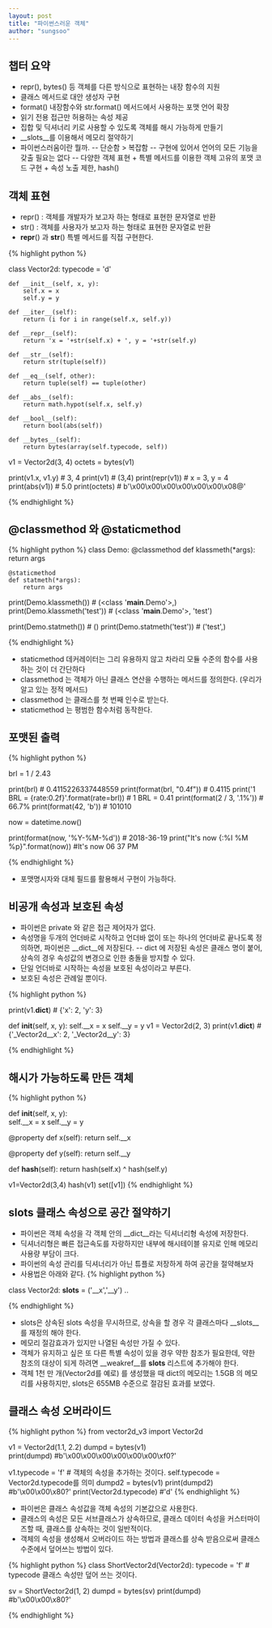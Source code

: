 ```yaml
---
layout: post
title: "파이썬스러운 객체"
author: "sungsoo"
--- 
```



## 챕터 요약

- repr(), bytes() 등 객체를 다른 방식으로 표현하는 내장 함수의 지원
- 클래스 메서드로 대안 생성자 구현
- format() 내장함수와 str.format() 메서드에서 사용하는 포맷 언어 확장
- 읽기 전용 접근만 허용하는 속성 제공
- 집합 및 딕셔너리 키로 사용할 수 있도록 객체를 해시 가능하게 만들기
- __slots__를 이용해서 메모리 절약하기
- 파이썬스러움이란 뭘까.
-- 단순함 > 복잡함
-- 구현에 있어서 언어의 모든 기능을 갖출 필요는 없다
-- 다양한 객체 표현 + 특별 메서드를 이용한 객체 고유의 포맷 코드 구현 + 속성 노출 제한, hash()


## 객체 표현
- repr() : 객체를 개발자가 보고자 하는 형태로 표현한 문자열로 반환
- str() : 객체를 사용자가 보고자 하는 형태로 표현한 문자열로 반환
- __repr__() 과 __str__() 특별 메서드를 직접 구현한다.

{% highlight python %}

class Vector2d:
    typecode = 'd'

    def __init__(self, x, y):
        self.x = x
        self.y = y

    def __iter__(self):
        return (i for i in range(self.x, self.y))

    def __repr__(self):
        return 'x = '+str(self.x) + ', y = '+str(self.y)

    def __str__(self):
        return str(tuple(self))

    def __eq__(self, other):
        return tuple(self) == tuple(other)

    def __abs__(self):
        return math.hypot(self.x, self.y)

    def __bool__(self):
        return bool(abs(self))

    def __bytes__(self):
        return bytes(array(self.typecode, self))


v1 = Vector2d(3, 4)
octets = bytes(v1)

print(v1.x, v1.y)  # 3, 4
print(v1)       # (3,4)
print(repr(v1))     # x = 3, y = 4
print(abs(v1))  # 5.0
print(octets)  # b'\x00\x00\x00\x00\x00\x00\x08@'

{% endhighlight %}


## @classmethod 와 @staticmethod

{% highlight python %}
class Demo:
    @classmethod
    def klassmeth(*args):
        return args

    @staticmethod
    def statmeth(*args):
        return args

print(Demo.klassmeth())  # (<class '__main__.Demo'>,)       
print(Demo.klassmeth('test'))   # (<class '__main__.Demo'>, 'test')

print(Demo.statmeth())  # ()
print(Demo.statmeth('test'))  # ('test',)

{% endhighlight %}

- staticmethod 데커레이터는 그리 유용하지 않고 차라리 모듈 수준의 함수를 사용하는 것이 더 간단하다
- classmethod 는 객체가 아닌 클래스 연산을 수행하는 메서드를 정의한다. (우리가 알고 있는 정적 메서드)
- classmethod 는 클래스를 첫 번째 인수로 받는다.
- staticmethod 는 평범한 함수처럼 동작한다.

## 포맷된 출력

{% highlight python %}

brl = 1 / 2.43

print(brl)      # 0.4115226337448559
print(format(brl, "0.4f"))  # 0.4115
print('1 BRL = {rate:0.2f}'.format(rate=brl))  # 1 BRL = 0.41
print(format(2 / 3, '.1%'))  # 66.7%
print(format(42, 'b'))       # 101010


now = datetime.now()

print(format(now, '%Y-%M-%d'))  # 2018-36-19
print("It's now {:%I %M %p}".format(now))       #It's now 06 37 PM

{% endhighlight %}

- 포맷명시자와 대체 필드를 활용해서 구현이 가능하다.


## 비공개 속성과 보호된 속성
- 파이썬은 private 와 같은 접근 제어자가 없다.
- 속성명을 두개의 언더바로 시작하고 언더바 없이 또는 하나의 언더바로 끝나도록 정의하면, 파이썬은 __dict__에 저장된다.
-- dict 에 저장된 속성은 클래스 명이 붙어, 상속의 경우 속성값의 변경으로 인한 충돌을 방지할 수 있다.
- 단일 언더바로 시작하는 속성을 보호된 속성이라고 부른다. 
- 보호된 속성은 관례일 뿐이다.

{% highlight python %}

print(v1.__dict__)      # {'x': 2, 'y': 3}

def __init__(self, x, y):
        self.__x = x
        self.__y = y
v1 = Vector2d(2, 3)
print(v1.__dict__)      # {'_Vector2d__x': 2, '_Vector2d__y': 3}

{% endhighlight %}

## 해시가 가능하도록 만든 객체
{% highlight python %}

def __init__(self, x, y):           
    self.__x = x
    self.__y = y

@property
def x(self):
    return self.__x

@property
def y(self):
    return self.__y

def __hash__(self):
    return hash(self.x) ^ hash(self.y)
    

v1=Vector2d(3,4)
hash(v1)
set([v1])
{% endhighlight %}
## __slots__ 클래스 속성으로 공간 절약하기
- 파이썬은 객체 속성을 각 객체 안의 __dict__라는 딕셔너리형 속성에 저장한다.
- 딕셔너리형은 빠른 접근속도를 자랑하지만 내부에 해시테이블 유지로 인해 메모리 사용량 부담이 크다.
- 파이썬의 속성 관리를 딕셔너리가 아닌 튜플로 저장하게 하여 공간을 절약해보자
- 사용법은 아래와 같다.
{% highlight python %}

class Vector2d:
    __slots__ = ('__x','__y')
    ..

{% endhighlight %}

- slots은 상속된 slots 속성을 무시하므로, 상속을 할 경우 각 클래스마다 __slots__를 재정의 해야 한다.
- 메모리 절감효과가 있지만 나열된 속성만 가질 수 있다.
- 객체가 유지하고 싶은 또 다른 특별 속성이 있을 경우 약한 참조가 필요한데, 약한 참조의 대상이 되게 하려면 __weakref__를 __slots__ 리스트에 추가해야 한다.
- 객체 1천 만 개(Vector2d를 예로) 를 생성했을 때 dict의 메모리는 1.5GB 의 메모리를 사용하지만, slots은 655MB 수준으로 절감된 효과를 보였다.

## 클래스 속성 오버라이드
{% highlight python %}
from vector2d_v3 import Vector2d

v1 = Vector2d(1.1, 2.2)
dumpd = bytes(v1)       
print(dumpd)    #b'\x00\x00\x00\x00\x00\x00\xf0?'

v1.typecode = 'f'   # 객체의 속성을 추가하는 것이다.  self.typecode = Vector2d.typecode를 의미
dumpd2 = bytes(v1)
print(dumpd2)   #b'\x00\x00\x80?'
print(Vector2d.typecode)    #'d'
{% endhighlight %}

- 파이썬은 클래스 속성값을 객체 속성의 기본값으로 사용한다.
- 클래스의 속성은 모든 서브클래스가 상속하므로, 클래스 데이터 속성을 커스터마이즈할 때, 클래스를 상속하는 것이 일반적이다.
- 객체의 속성을 생성해서 오버라이드 하는 방법과 클래스를 상속 받음으로써 클래스 수준에서 덮어쓰는 방법이 있다.


{% highlight python %}
class ShortVector2d(Vector2d):
    typecode = 'f'  # typecode 클래스 속성만 덮어 쓰는 것이다.

sv = ShortVector2d(1, 2)
dumpd = bytes(sv)
print(dumpd)    #b'\x00\x00\x80?'       

{% endhighlight %}
